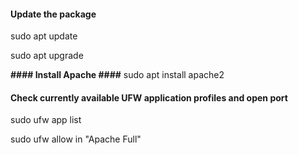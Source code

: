#### Update the package ####
sudo apt update

sudo apt upgrade

**#### Install Apache ####**
sudo apt install apache2

#### Check currently available UFW application profiles and open port ###
sudo ufw app list

sudo ufw allow in "Apache Full"



